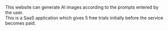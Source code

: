 This website can generate AI images according to the prompts entered by the user.<br>This is a SaaS application which gives 5 free trials initially before the service becomes paid.
